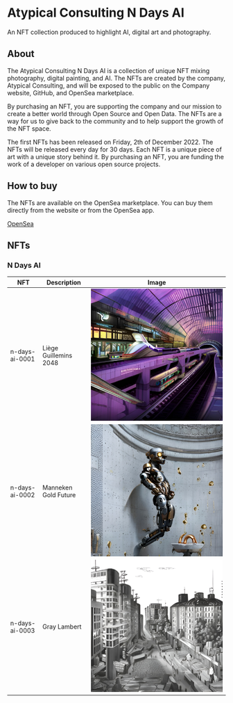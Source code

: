 # Atypical Consulting N Days AI

An NFT collection produced to highlight AI, digital art and photography.

## About

The Atypical Consulting N Days AI is a collection of unique NFT mixing photography, digital painting, and AI. The NFTs are created by the company, Atypical Consulting, and will be exposed to the public on the Company website, GitHub, and OpenSea marketplace.

By purchasing an NFT, you are supporting the company and our mission to create a better world through Open Source and Open Data. The NFTs are a way for us to give back to the community and to help support the growth of the NFT space.

The first NFTs has been released on Friday, 2th of December 2022. The NFTs will be released every day for 30 days. Each NFT is a unique piece of art with a unique story behind it. By purchasing an NFT, you are funding the work of a developer on various open source projects.

## How to buy

The NFTs are available on the OpenSea marketplace. You can buy them directly from the website or from the OpenSea app.

[OpenSea](https://opensea.io/collection/n-days-ai)

## NFTs

### N Days AI

| NFT            | Description | Image |
| -------------- | ----------- | ----- |
| n-days-ai-0001 | Liège Guillemins 2048 | ![n-days-ai-0001](./assets/n-days-ai/n-days-ai-0001.jpg) |
| n-days-ai-0002 | Manneken Gold Future | ![n-days-ai-0002](./assets/n-days-ai/n-days-ai-0002.jpg) |
| n-days-ai-0003 | Gray Lambert | ![n-days-ai-0003](./assets/n-days-ai/n-days-ai-0003.jpg) |

